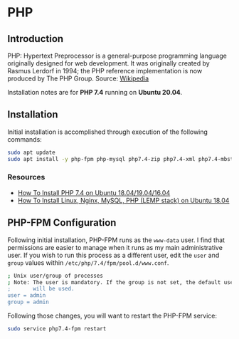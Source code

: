 # PHP

## Introduction

PHP: Hypertext Preprocessor is a general-purpose programming language originally designed for web development. It was originally created by Rasmus Lerdorf in 1994; the PHP reference implementation is now produced by The PHP Group. Source: [Wikipedia](https://en.wikipedia.org/wiki/PHP)

Installation notes are for **PHP 7.4** running on **Ubuntu 20.04**.

## Installation

Initial installation is accomplished through execution of the following commands:

```bash
sudo apt update
sudo apt install -y php-fpm php-mysql php7.4-zip php7.4-xml php7.4-mbstring
```

### Resources

* [How To Install PHP 7.4 on Ubuntu 18.04/19.04/16.04](https://computingforgeeks.com/how-to-install-php-on-ubuntu/)
* [How To Install Linux, Nginx, MySQL, PHP (LEMP stack) on Ubuntu 18.04](https://www.digitalocean.com/community/tutorials/how-to-install-linux-nginx-mysql-php-lemp-stack-ubuntu-18-04)

## PHP-FPM Configuration

Following initial installation, PHP-FPM runs as the `www-data` user. I find that permissions are easier to manage when it runs as my main administrative user. If you wish to run this process as a different user, edit the `user` and `group` values within `/etc/php/7.4/fpm/pool.d/www.conf`.

```bash
; Unix user/group of processes
; Note: The user is mandatory. If the group is not set, the default user's group
;       will be used.
user = admin
group = admin
```

Following those changes, you will want to restart the PHP-FPM service:

```bash
sudo service php7.4-fpm restart
```

